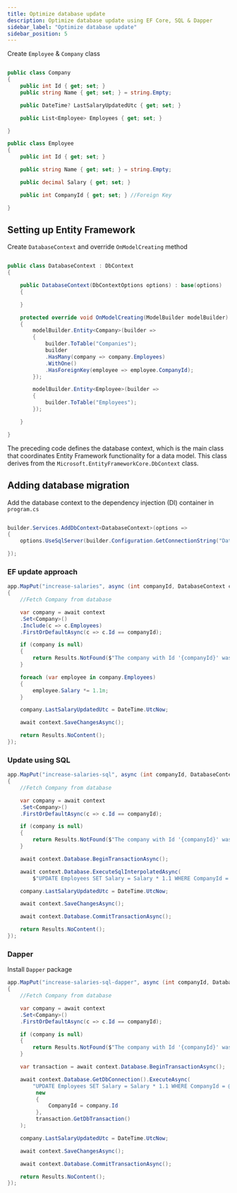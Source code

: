 ```yaml
---
title: Optimize database update
description: Optimize database update using EF Core, SQL & Dapper
sidebar_label: "Optimize database update"
sidebar_position: 5
---
```


Create `Employee` & `Company` class

```csharp

public class Company
{
    public int Id { get; set; }
    public string Name { get; set; } = string.Empty;

    public DateTime? LastSalaryUpdatedUtc { get; set; }

    public List<Employee> Employees { get; set; }

}

public class Employee
{
    public int Id { get; set; }

    public string Name { get; set; } = string.Empty;

    public decimal Salary { get; set; }

    public int CompanyId { get; set; } //Foreign Key

}
```

## Setting up Entity Framework

Create `DatabaseContext` and override `OnModelCreating` method

```csharp

public class DatabaseContext : DbContext
{

    public DatabaseContext(DbContextOptions options) : base(options)
    {

    }

    protected override void OnModelCreating(ModelBuilder modelBuilder)
    {
        modelBuilder.Entity<Company>(builder =>
        {
            builder.ToTable("Companies");
            builder
            .HasMany(company => company.Employees)
            .WithOne()
            .HasForeignKey(employee => employee.CompanyId);
        });

        modelBuilder.Entity<Employee>(builder =>
        {
            builder.ToTable("Employees");
        });

    }

}
```

The preceding code defines the database context, which is the main class that coordinates Entity Framework functionality for a data model. This class derives from the `Microsoft.EntityFrameworkCore.DbContext` class.

## Adding database migration

Add the database context to the dependency injection (DI) container in `program.cs`

```csharp

builder.Services.AddDbContext<DatabaseContext>(options =>
{
    options.UseSqlServer(builder.Configuration.GetConnectionString("Database"));

});
```

### EF update approach

```csharp
app.MapPut("increase-salaries", async (int companyId, DatabaseContext context) =>
{
    //Fetch Company from database

    var company = await context
    .Set<Company>()
    .Include(c => c.Employees)
    .FirstOrDefaultAsync(c => c.Id == companyId);

    if (company is null)
    {
        return Results.NotFound($"The company with Id '{companyId}' was not found");
    }

    foreach (var employee in company.Employees)
    {
        employee.Salary *= 1.1m;
    }

    company.LastSalaryUpdatedUtc = DateTime.UtcNow;

    await context.SaveChangesAsync();

    return Results.NoContent();
});
```

### Update using SQL

```csharp
app.MapPut("increase-salaries-sql", async (int companyId, DatabaseContext context) =>
{
    //Fetch Company from database

    var company = await context
    .Set<Company>()
    .FirstOrDefaultAsync(c => c.Id == companyId);

    if (company is null)
    {
        return Results.NotFound($"The company with Id '{companyId}' was not found");
    }

    await context.Database.BeginTransactionAsync();

    await context.Database.ExecuteSqlInterpolatedAsync(
        $"UPDATE Employees SET Salary = Salary * 1.1 WHERE CompanyId = {company.Id}");

    company.LastSalaryUpdatedUtc = DateTime.UtcNow;

    await context.SaveChangesAsync();

    await context.Database.CommitTransactionAsync();

    return Results.NoContent();
});
```

### Dapper

Install `Dapper` package

```csharp
app.MapPut("increase-salaries-sql-dapper", async (int companyId, DatabaseContext context) =>
{
    //Fetch Company from database

    var company = await context
    .Set<Company>()
    .FirstOrDefaultAsync(c => c.Id == companyId);

    if (company is null)
    {
        return Results.NotFound($"The company with Id '{companyId}' was not found");
    }

    var transaction = await context.Database.BeginTransactionAsync();

    await context.Database.GetDbConnection().ExecuteAsync(
        "UPDATE Employees SET Salary = Salary * 1.1 WHERE CompanyId = @CompanyId",
         new
         {
             CompanyId = company.Id
         },
         transaction.GetDbTransaction()
    );

    company.LastSalaryUpdatedUtc = DateTime.UtcNow;

    await context.SaveChangesAsync();

    await context.Database.CommitTransactionAsync();

    return Results.NoContent();
});
```
